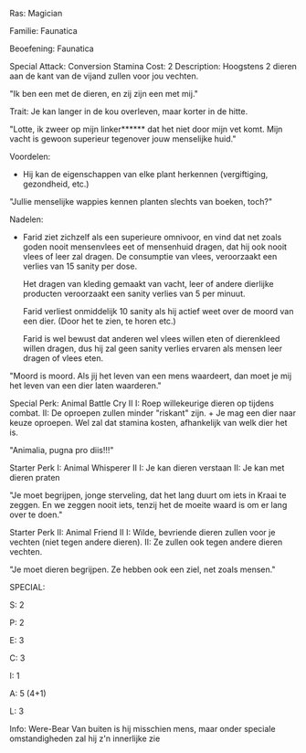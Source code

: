 Ras: Magician

Familie: Faunatica

Beoefening: Faunatica

Special Attack: Conversion
	Stamina Cost: 2
	Description: Hoogstens 2 dieren aan de kant van de vijand zullen voor jou vechten.

"Ik ben een met de dieren, en zij zijn een met mij."

Trait: Je kan langer in de kou overleven, maar korter in de hitte.

"Lotte, ik zweer op mijn linker****** dat het niet door mijn vet komt. Mijn vacht is gewoon superieur tegenover jouw menselijke huid."

Voordelen:

- Hij kan de eigenschappen van elke plant herkennen (vergiftiging, gezondheid, etc.)

"Jullie menselijke wappies kennen planten slechts van boeken, 
toch?"

Nadelen:

- Farid ziet zichzelf als een superieure omnivoor, en vind dat net zoals goden nooit mensenvlees eet of mensenhuid dragen, dat hij ook nooit vlees of leer zal dragen.
	De consumptie van vlees, veroorzaakt een verlies van 15 sanity per dose.
	
	Het dragen van kleding gemaakt van vacht, leer of andere dierlijke producten veroorzaakt een sanity verlies van 5 per minuut.
	
	Farid verliest onmiddelijk 10 sanity als hij actief weet over de moord van een dier. (Door het te zien, te horen etc.)
	
	Farid is wel bewust dat anderen wel vlees willen eten of dierenkleed willen dragen, dus hij zal geen sanity verlies ervaren als mensen leer dragen of vlees eten.

"Moord is moord. Als jij het leven van een mens waardeert, dan moet je mij het leven van een dier laten waarderen."

Special Perk: Animal Battle Cry II
	I: Roep willekeurige dieren op tijdens combat.
	II: De oproepen zullen minder "riskant" zijn.
	+ Je mag een dier naar keuze oproepen. Wel zal dat stamina kosten, afhankelijk van welk dier het is.

"Animalia, pugna pro diis!!!"

Starter Perk I:
	Animal Whisperer II
	I: Je kan dieren verstaan
	II: Je kan met dieren praten

"Je moet begrijpen, jonge sterveling, dat het lang duurt om iets in Kraai te zeggen. En we zeggen nooit iets, tenzij het de moeite waard is om er lang over te doen."

Starter Perk II:
	Animal Friend II
	I: Wilde, bevriende dieren zullen voor je vechten (niet tegen andere dieren).
	II: Ze zullen ook tegen andere dieren vechten.

"Je moet dieren begrijpen. Ze hebben ook een ziel, net zoals mensen."

SPECIAL:

S: 2

P: 2

E: 3

C: 3

I: 1

A: 5 (4+1)

L: 3

Info:
Were-Bear
Van buiten is hij misschien mens, maar onder speciale omstandigheden zal hij z'n innerlijke zie



